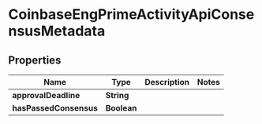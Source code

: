 
# CoinbaseEngPrimeActivityApiConsensusMetadata

## Properties
Name | Type | Description | Notes
------------ | ------------- | ------------- | -------------
**approvalDeadline** | **String** |  | 
**hasPassedConsensus** | **Boolean** |  | 



